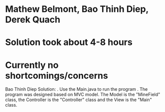 # Mathew Belmont, Bao Thinh Diep, Derek Quach
# Solution took about 4-8 hours
# Currently no shortcomings/concerns

Bao Thinh Diep Solution:
	. Use the Main.java to run the program
	. The program was designed based on MVC model. The Model is the "MineField" class, the Controller is the "Controller" class 
	  and the View is the "Main" class.
